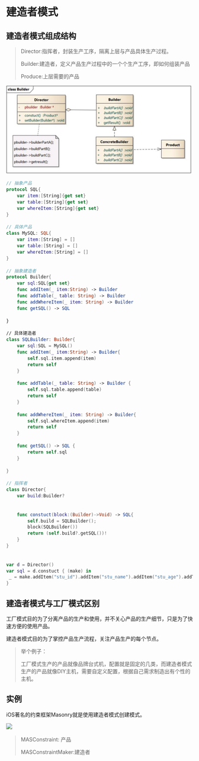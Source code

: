 # 建造者模式

## 建造者模式组成结构

> Director:指挥者，封装生产工序，隔离上层与产品具体生产过程。
>
> Builder:建造者，定义产品生产过程中的一个个生产工序，即如何组装产品
>
> Produce:上层需要的产品

<img src="media/image-20200505210744911.png" width=500>

```swift
// 抽象产品
protocol SQL{
    var item:[String]{get set}
    var table:[String]{get set}
    var whereItem:[String]{get set}
}

// 具体产品
class MySQL: SQL{
    var item:[String] = []
    var table:[String] = []
    var whereItem:[String] = []
}

// 抽象建造者
protocol Builder{
    var sql:SQL{get set}
    func addItem(_ item:String) -> Builder
    func addTable(_ table: String) -> Builder
    func addWhereItem(_ item: String) -> Builder
    func getSQL() -> SQL
    
}

// 具体建造者
class SQLBuilder: Builder{
    var sql:SQL = MySQL()
    func addItem(_ item:String) -> Builder{
        self.sql.item.append(item)
        return self
    }
    
    func addTable(_ table: String) -> Builder {
        self.sql.table.append(table)
        return self
    }
    
    func addWhereItem(_ item: String) -> Builder{
        self.sql.whereItem.append(item)
        return self
    }
    
    func getSQL() -> SQL {
        return self.sql
    }
    
}

// 指挥者
class Director{
    var build:Builder?
    
    
    func constuct(block:(Builder)->Void) -> SQL{
        self.build = SQLBuilder();
        block(SQLBuilder())
        return (self.build?.getSQL())!
    }
}


var d = Director()
var sql = d.constuct { (make) in
 _ = make.addItem("stu_id").addItem("stu_name").addItem("stu_age").addTable("Student").addWhereItem("stu+id=\"2002131\"")
}


```



## 建造者模式与工厂模式区别

工厂模式目的为了分离产品的生产和使用，并不关心产品的生产细节，只是为了快速方便的使用产品。

建造者模式目的为了掌控产品生产流程，关注产品生产的每个节点。

> 举个例子：
>
> 工厂模式生产的产品就像品牌台式机，配置就是固定的几类，而建造者模式生产的产品就像DIY主机，需要自定义配置，根据自己需求制造出有个性的主机。

## 实例

iOS著名的约束框架Masonry就是使用建造者模式创建模式。

<img src="media/建造者模式/image-20200507200904020.png" width=700>

> MASConstraint: 产品
>
> MASConstraintMaker:建造者